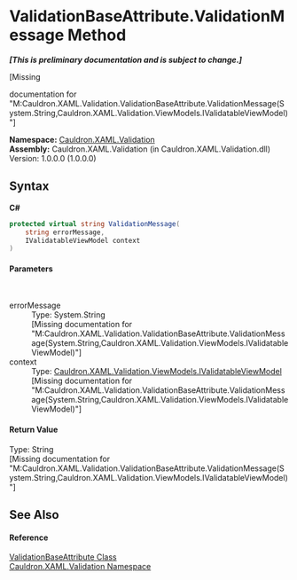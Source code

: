 # ValidationBaseAttribute.ValidationMessage Method 
 _**\[This is preliminary documentation and is subject to change.\]**_

\[Missing <summary> documentation for "M:Cauldron.XAML.Validation.ValidationBaseAttribute.ValidationMessage(System.String,Cauldron.XAML.Validation.ViewModels.IValidatableViewModel)"\]

**Namespace:**&nbsp;<a href="N_Cauldron_XAML_Validation">Cauldron.XAML.Validation</a><br />**Assembly:**&nbsp;Cauldron.XAML.Validation (in Cauldron.XAML.Validation.dll) Version: 1.0.0.0 (1.0.0.0)

## Syntax

**C#**<br />
``` C#
protected virtual string ValidationMessage(
	string errorMessage,
	IValidatableViewModel context
)
```


#### Parameters
&nbsp;<dl><dt>errorMessage</dt><dd>Type: System.String<br />\[Missing <param name="errorMessage"/> documentation for "M:Cauldron.XAML.Validation.ValidationBaseAttribute.ValidationMessage(System.String,Cauldron.XAML.Validation.ViewModels.IValidatableViewModel)"\]</dd><dt>context</dt><dd>Type: <a href="T_Cauldron_XAML_Validation_ViewModels_IValidatableViewModel">Cauldron.XAML.Validation.ViewModels.IValidatableViewModel</a><br />\[Missing <param name="context"/> documentation for "M:Cauldron.XAML.Validation.ValidationBaseAttribute.ValidationMessage(System.String,Cauldron.XAML.Validation.ViewModels.IValidatableViewModel)"\]</dd></dl>

#### Return Value
Type: String<br />\[Missing <returns> documentation for "M:Cauldron.XAML.Validation.ValidationBaseAttribute.ValidationMessage(System.String,Cauldron.XAML.Validation.ViewModels.IValidatableViewModel)"\]

## See Also


#### Reference
<a href="T_Cauldron_XAML_Validation_ValidationBaseAttribute">ValidationBaseAttribute Class</a><br /><a href="N_Cauldron_XAML_Validation">Cauldron.XAML.Validation Namespace</a><br />